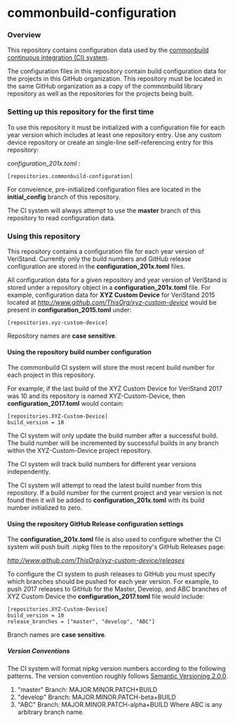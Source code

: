 # commonbuild-configuration
### Overview
This repository contains configuration data used by the [commonbuild continuous integration (CI) system](https://github.com/ni-veristand-cds/commonbuild). 

The configuration files in this repository contain build configuration data for the projects in this GitHub organization. This repository must be located in the same GitHub organization as a copy of the commonbuild library repository as well as the repositories for the projects being built. 

### Setting up this repository for the first time
To use this repository it must be initialized with a configuration file for each year version which includes at least one repository entry. Use any custom device repository or create an single-line self-referencing entry for this repository:

*configuration_201x.toml* :

    [repositories.commonbuild-configuration]
    
For conveience, pre-initialized configuration files are located in the **initial_config** branch of this repository.

The CI system will always attempt to use the **master** branch of this repository to read configuration data. 

### Using this repository
This repository contains a configuration file for each year version of VeriStand. Currently only the build numbers and GitHub release configuration are stored in the **configuration_201x.toml** files.

All configuration data for a given repository and year version of VeriStand is stored under a repository object in a **configuration_201x.toml** file. 
For example, configuration data for **XYZ Custom Device** for VeriStand 2015 located at *http://www.github.com/ThisOrg/xyz-custom-device* would be present in **configuration_2015.toml** under:

    [repositories.xyz-custom-device]
Repository names are **case sensitive**.

#### Using the repository build number configuration 
The commonbuild CI system will store the most recent build number for each project in this repository.

For example, if the last build of the XYZ Custom Device for VeriStand 2017 was 10 and its repository is named XYZ-Custom-Device, then **configuration_2017.toml** would contain:

    [repositories.XYZ-Custom-Device]
    build_version = 10


The CI system will only update the build number after a successful build. The build number will be incremented by successful builds in any branch within the XYZ-Custom-Device project repository.

The CI system will track build numbers for different year versions independently. 

The CI system will attempt to read the latest build number from this repository. If a build number for the current project and year version is not found then it will be added to **configuration_201x.toml** with its build number initialized to zero. 

#### Using the repository GitHub Release configuration settings
The **configuration_201x.toml** file is also used to configure whether the CI system will push built .nipkg files to the repository's GitHub Releases page:

*http://www.github.com/ThisOrg/xyz-custom-device/releases*  

To configure the CI system to push releases to GitHub you must specify which branches should be pushed for each year version. For example, to push 2017 releases to GitHub for the Master, Develop, and ABC branches of XYZ Custom Device the **configuration_2017.toml** file would include:

    [repositories.XYZ-Custom-Device]
    build_version = 10
    release_branches = ["master", "develop", "ABC"]
    
Branch names are **case sensitive**.
    
##### Version Conventions
The CI system will format nipkg version numbers according to the following patterns. The version convention roughly follows [Semantic Versioning 2.0.0](https://semver.org/). 
1. "master" Branch:
        MAJOR.MINOR.PATCH+BUILD
2. "develop" Branch:
        MAJOR.MINOR.PATCH-beta+BUILD
3. "ABC" Branch:
        MAJOR.MINOR.PATCH-alpha+BUILD
Where ABC is any arbitrary branch name.

        